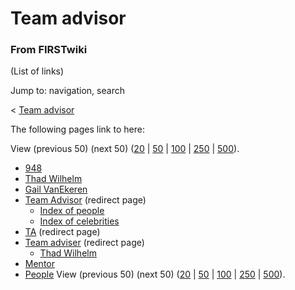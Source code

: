 # Team advisor

### From FIRSTwiki

(List of links)

Jump to: navigation, search

&lt; [Team advisor](/index.php?title=Team_advisor&redirect=no "Team advisor" )  

The following pages link to here:

View (previous 50) (next 50)
([20](/index.php?title=Special:Whatlinkshere/Team_advisor&limit=20&from=0
"Special:Whatlinkshere/Team advisor" ) |
[50](/index.php?title=Special:Whatlinkshere/Team_advisor&limit=50&from=0
"Special:Whatlinkshere/Team advisor" ) |
[100](/index.php?title=Special:Whatlinkshere/Team_advisor&limit=100&from=0
"Special:Whatlinkshere/Team advisor" ) |
[250](/index.php?title=Special:Whatlinkshere/Team_advisor&limit=250&from=0
"Special:Whatlinkshere/Team advisor" ) |
[500](/index.php?title=Special:Whatlinkshere/Team_advisor&limit=500&from=0
"Special:Whatlinkshere/Team advisor" )).

  * [948](/index.php/948 "948" )
  * [Thad Wilhelm](/index.php/Thad_Wilhelm "Thad Wilhelm" )
  * [Gail VanEkeren](/index.php/Gail_VanEkeren "Gail VanEkeren" )
  * [Team Advisor](/index.php?title=Team_Advisor&redirect=no "Team Advisor" ) (redirect page) 
    * [Index of people](/index.php/Index_of_people "Index of people" )
    * [Index of celebrities](/index.php/Index_of_celebrities "Index of celebrities" )
  * [TA](/index.php?title=TA&redirect=no "TA" ) (redirect page) 
  * [Team adviser](/index.php?title=Team_adviser&redirect=no "Team adviser" ) (redirect page) 
    * [Thad Wilhelm](/index.php/Thad_Wilhelm "Thad Wilhelm" )
  * [Mentor](/index.php/Mentor "Mentor" )
  * [People](/index.php/People "People" )
View (previous 50) (next 50)
([20](/index.php?title=Special:Whatlinkshere/Team_advisor&limit=20&from=0
"Special:Whatlinkshere/Team advisor" ) |
[50](/index.php?title=Special:Whatlinkshere/Team_advisor&limit=50&from=0
"Special:Whatlinkshere/Team advisor" ) |
[100](/index.php?title=Special:Whatlinkshere/Team_advisor&limit=100&from=0
"Special:Whatlinkshere/Team advisor" ) |
[250](/index.php?title=Special:Whatlinkshere/Team_advisor&limit=250&from=0
"Special:Whatlinkshere/Team advisor" ) |
[500](/index.php?title=Special:Whatlinkshere/Team_advisor&limit=500&from=0
"Special:Whatlinkshere/Team advisor" )).

